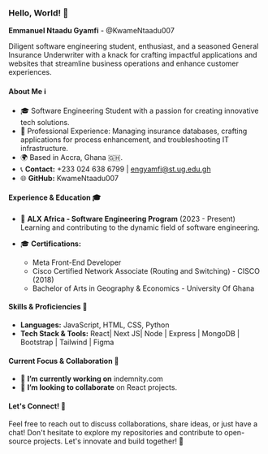 ### Hello, World! 👋

**Emmanuel Ntaadu Gyamfi** - @KwameNtaadu007

Diligent software engineering student, enthusiast, and a seasoned General Insurance Underwriter with a knack for crafting impactful applications and websites that streamline business operations and enhance customer experiences.

#### About Me ℹ️

- 🎓 Software Engineering Student with a passion for creating innovative tech solutions.
- 🏢 Professional Experience: Managing insurance databases, crafting applications for process enhancement, and troubleshooting IT infrastructure.
- 🌍 Based in Accra, Ghana 🇬🇭.
- 📞 **Contact:** +233 024 638 6799 | engyamfi@st.ug.edu.gh
- 🌐 **GitHub:** KwameNtaadu007

#### Experience & Education 🎓

- 🌱 **ALX Africa - Software Engineering Program** (2023 - Present)  
  Learning and contributing to the dynamic field of software engineering.
  
- 🎓 **Certifications:**
  - Meta Front-End Developer
  - Cisco Certified Network Associate (Routing and Switching) - CISCO (2018)
  - Bachelor of Arts in Geography & Economics - University Of Ghana

#### Skills & Proficiencies 🚀

- **Languages:** JavaScript, HTML, CSS, Python
- **Tech Stack & Tools:** React| Next JS| Node | Express | MongoDB | Bootstrap | Tailwind | Figma

#### Current Focus & Collaboration 👯

- 🔭 **I’m currently working on** indemnity.com
- 👯 **I’m looking to collaborate** on React projects.

#### Let's Connect! 🤝

Feel free to reach out to discuss collaborations, share ideas, or just have a chat! Don't hesitate to explore my repositories and contribute to open-source projects. Let's innovate and build together! 🌟
